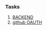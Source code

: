 ### Tasks
1. [BACKEND](https://github.com/ajibs/graphql-crud)
2. [github OAUTH](https://medium.com/scaphold/social-authentication-with-oauth-graphql-5e946dcc5b94)
